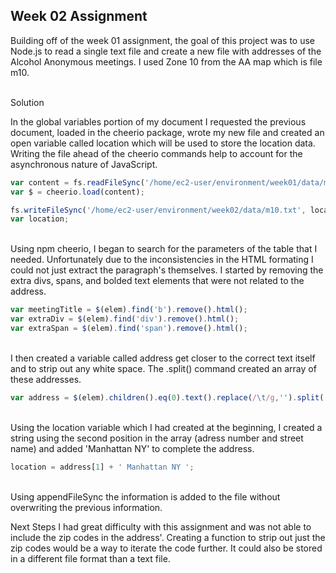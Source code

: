 ## Week 02 Assignment 

Building off of the week 01 assignment, the goal of this project was to use Node.js to read a single text file and create a new file with addresses of the Alcohol Anonymous meetings. I used Zone 10 from the AA map which is file m10.

<br>
Solution

In the global variables portion of my document I requested the previous document, loaded in the cheerio package, wrote my new file and created an open variable called location which will be used to store the location data. Writing the file ahead of the cheerio commands help to account for the asynchronous nature of JavaScript. 

```javascript
var content = fs.readFileSync('/home/ec2-user/environment/week01/data/m10.txt');
var $ = cheerio.load(content);

fs.writeFileSync('/home/ec2-user/environment/week02/data/m10.txt', location);
var location;  
```

<br>
Using npm cheerio, I began to search for the parameters of the table that I needed. Unfortunately due to the inconsistencies in the HTML formating I could not just extract the paragraph's themselves. I started by removing the extra divs, spans, and bolded text elements that were not related to the address. 

```javascript
var meetingTitle = $(elem).find('b').remove().html();
var extraDiv = $(elem).find('div').remove().html(); 
var extraSpan = $(elem).find('span').remove().html(); 
```

<br>
I then created a variable called address get closer to the correct text itself and to strip out any white space. The .split() command created an array of these addresses. 

```javascript
var address = $(elem).children().eq(0).text().replace(/\t/g,'').split('\n').filter(address=>address.trim().length > 1).map(i=>i.trim());
```

<br>
Using the location variable which I had created at the beginning, I created a string using the second position in the array (adress number and street name) and added 'Manhattan NY' to complete the address.

```javascript
location = address[1] + ' Manhattan NY '; 
```

<br>
Using appendFileSync the information is added to the file without overwriting the previous information. 


Next Steps
I had great difficulty with this assignment and was not able to include the zip codes in the address'. Creating a function to strip out just the zip codes would be a way to iterate the code further. It could also be stored in a different file format than a text file. 
